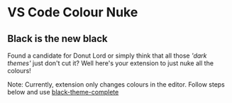# VS Code Colour Nuke

## Black is the new black

Found a candidate for Donut Lord or simply think that all those _'dark themes'_ just don't cut it? Well here's your extension to just nuke all the colours!

Note: Currently, extension only changes colours in the editor. Follow steps below and use [black-theme-complete](text/Black-theme-complete.txt)